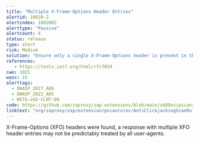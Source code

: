 ```yaml
---
title: "Multiple X-Frame-Options Header Entries"
alertid: 10020-2
alertindex: 1002002
alerttype: "Passive"
alertcount: 4
status: release
type: alert
risk: Medium
solution: "Ensure only a single X-Frame-Options header is present in the response."
references:
   - https://tools.ietf.org/html/rfc7034
cwe: 1021
wasc: 15
alerttags: 
  - OWASP_2017_A06
  - OWASP_2021_A05
  - WSTG-v42-CLNT-09
code: https://github.com/zaproxy/zap-extensions/blob/main/addOns/pscanrules/src/main/java/org/zaproxy/zap/extension/pscanrules/AntiClickjackingScanRule.java
linktext: "org/zaproxy/zap/extension/pscanrules/AntiClickjackingScanRule.java"
---
```

X-Frame-Options (XFO) headers were found, a response with multiple XFO header entries may not be predictably treated by all user-agents.
